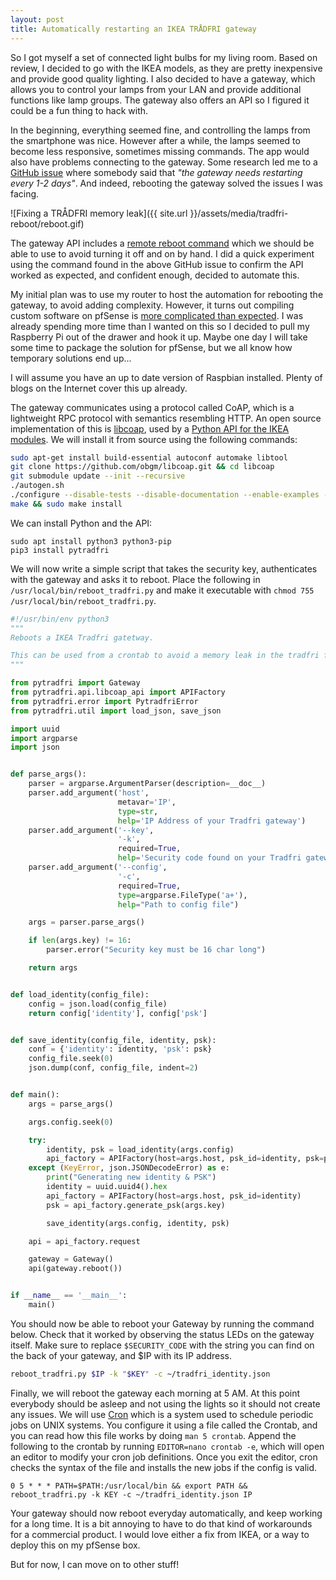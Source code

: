 ```yaml
---
layout: post
title: Automatically restarting an IKEA TRÅDFRI gateway
---
```


So I got myself a set of connected light bulbs for my living room.
Based on review, I decided to go with the IKEA models, as they are pretty inexpensive and provide good quality lighting.
I also decided to have a gateway, which allows you to control your lamps from your LAN and provide additional functions like lamp groups.
The gateway also offers an API so I figured it could be a fun thing to hack with. 

In the beginning, everything seemed fine, and controlling the lamps from the smartphone was nice.
However after a while, the lamps seemed to become less responsive, sometimes missing commands.
The app would also have problems connecting to the gateway.
Some research led me to a [GitHub issue](https://github.com/ggravlingen/pytradfri/issues/54) where somebody said that *"the gateway needs restarting every 1-2 days"*.
And indeed, rebooting the gateway solved the issues I was facing.

![Fixing a TRÅDFRI memory leak]({{ site.url }}/assets/media/tradfri-reboot/reboot.gif)

The gateway API includes a [remote reboot command](https://github.com/ggravlingen/pytradfri/blob/70ff6b83c6c64708f7ed22f2193406b0a10b0e64/pytradfri/gateway.py#L171-L179) which we should be able to use to avoid turning it off and on by hand.
I did a quick experiment using the command found in the above GitHub issue to confirm the API worked as expected, and confident enough, decided to automate this.

My initial plan was to use my router to host the automation for rebooting the gateway, to avoid adding complexity.
However, it turns out compiling custom software on pfSense is [more complicated than expected](https://docs.netgate.com/pfsense/en/latest/development/compiling-software-on-the-firewall.html).
I was already spending more time than I wanted on this so I decided to pull my Raspberry Pi out of the drawer and hook it up.
Maybe one day I will take some time to package the solution for pfSense, but we all know how temporary solutions end up... 

I will assume you have an up to date version of Raspbian installed.
Plenty of blogs on the Internet cover this up already.

The gateway communicates using a protocol called CoAP, which is a lightweight RPC protocol with semantics resembling HTTP.
An open source implementation of this is [libcoap](https://libcoap.net/), used by a [Python API for the IKEA modules](https://github.com/ggravlingen/pytradfri).
We will install it from source using the following commands:

```bash
sudo apt-get install build-essential autoconf automake libtool
git clone https://github.com/obgm/libcoap.git && cd libcoap
git submodule update --init --recursive
./autogen.sh
./configure --disable-tests --disable-documentation --enable-examples --with-tinydtls --disable-shared --prefix=/usr/local
make && sudo make install
```

We can install Python and the API:

```shell
sudo apt install python3 python3-pip
pip3 install pytradfri
```

We will now write a simple script that takes the security key, authenticates with the gateway and asks it to reboot.
Place the following in `/usr/local/bin/reboot_tradfri.py` and make it executable with `chmod 755 /usr/local/bin/reboot_tradfri.py`.

```python
#!/usr/bin/env python3
"""
Reboots a IKEA Tradfri gatetway.

This can be used from a crontab to avoid a memory leak in the tradfri firmware.
"""

from pytradfri import Gateway
from pytradfri.api.libcoap_api import APIFactory
from pytradfri.error import PytradfriError
from pytradfri.util import load_json, save_json

import uuid
import argparse
import json


def parse_args():
    parser = argparse.ArgumentParser(description=__doc__)
    parser.add_argument('host',
                        metavar='IP',
                        type=str,
                        help='IP Address of your Tradfri gateway')
    parser.add_argument('--key',
                        '-k',
                        required=True,
                        help='Security code found on your Tradfri gateway')
    parser.add_argument('--config',
                        '-c',
                        required=True,
                        type=argparse.FileType('a+'),
                        help="Path to config file")

    args = parser.parse_args()

    if len(args.key) != 16:
        parser.error("Security key must be 16 char long")

    return args


def load_identity(config_file):
    config = json.load(config_file)
    return config['identity'], config['psk']


def save_identity(config_file, identity, psk):
    conf = {'identity': identity, 'psk': psk}
    config_file.seek(0)
    json.dump(conf, config_file, indent=2)


def main():
    args = parse_args()

    args.config.seek(0)

    try:
        identity, psk = load_identity(args.config)
        api_factory = APIFactory(host=args.host, psk_id=identity, psk=psk)
    except (KeyError, json.JSONDecodeError) as e:
        print("Generating new identity & PSK")
        identity = uuid.uuid4().hex
        api_factory = APIFactory(host=args.host, psk_id=identity)
        psk = api_factory.generate_psk(args.key)

        save_identity(args.config, identity, psk)

    api = api_factory.request

    gateway = Gateway()
    api(gateway.reboot())


if __name__ == '__main__':
    main()
```


You should now be able to reboot your Gateway by running the command below.
Check that it worked by observing the status LEDs on the gateway itself.
Make sure to replace `$SECURITY_CODE` with the string you can find on the back of your gateway, and $IP with its IP address.

```bash
reboot_tradfri.py $IP -k "$KEY" -c ~/tradfri_identity.json
```

Finally, we will reboot the gateway each morning at 5 AM.
At this point everybody should be asleep and not using the lights so it should not create any issues.
We will use [Cron](https://en.wikipedia.org/wiki/Cron) which is a system used to schedule periodic jobs on UNIX systems.
You configure it using a file called the Crontab, and you can read how this file works by doing `man 5 crontab`.
Append the following to the crontab by running `EDITOR=nano crontab -e`, which will open an editor to modify your cron job definitions.
Once you exit the editor, cron checks the syntax of the file and installs the new jobs if the config is valid.

```
0 5 * * * PATH=$PATH:/usr/local/bin && export PATH && reboot_tradfri.py -k KEY -c ~/tradfri_identity.json IP
```

Your gateway should now reboot everyday automatically, and keep working for a long time.
It is a bit annoying to have to do that kind of workarounds for a commercial product.
I would love either a fix from IKEA, or a way to deploy this on my pfSense box.

But for now, I can move on to other stuff!
